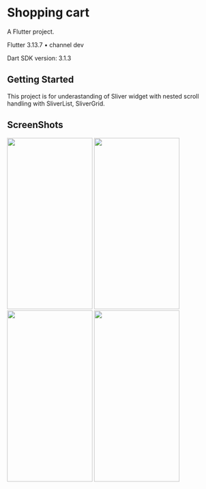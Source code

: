 # Shopping cart

A Flutter project.

Flutter 3.13.7 • channel dev

Dart SDK version: 3.1.3 

## Getting Started

This project is for underastanding of Sliver widget with nested scroll handling with SliverList, SliverGrid.
 
## ScreenShots

<img src="https://github.com/ketan7055/flutter_sliver_nested_scroll/assets/33648294/036cd914-e2fa-4950-9cdf-a210fa8b2ccf.png" width="200" height="400" />  
<img src="https://github.com/ketan7055/flutter_sliver_nested_scroll/assets/33648294/b7d6ffaa-c359-4117-a3fb-228261267d43.png" width="200" height="400" /> 

<img src="https://github.com/ketan7055/flutter_sliver_nested_scroll/assets/33648294/8ee38462-fd2a-4b5c-89be-22295094f6c7.png" width="200" height="400" /> 

<img src="https://github.com/ketan7055/flutter_sliver_nested_scroll/assets/33648294/65a798ce-6087-4973-a086-d2aedd4d9732.png" width="200" height="400" />  











